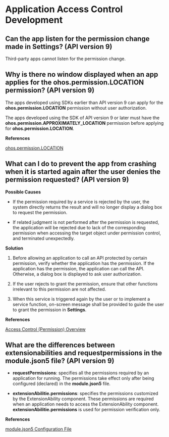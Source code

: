 # Application Access Control Development


## Can the app listen for the permission change made in Settings? (API version 9)

Third-party apps cannot listen for the permission change.


## Why is there no window displayed when an app applies for the ohos.permission.LOCATION permission? (API version 9)

The apps developed using SDKs earlier than API version 9 can apply for the **ohos.permission.LOCATION** permission without user authorization.

The apps developed using the SDK of API version 9 or later must have the **ohos.permission.APPROXIMATELY_LOCATION** permission before applying for **ohos.permission.LOCATION**.

**References**

[ohos.permission.LOCATION](../security/permission-list.md#ohospermissionlocation)


## What can I do to prevent the app from crashing when it is started again after the user denies the permission requested? (API version 9)

**Possible Causes**

- If the permission required by a service is rejected by the user, the system directly returns the result and will no longer display a dialog box to request the permission.

- If related judgment is not performed after the permission is requested, the application will be rejected due to lack of the corresponding permission when accessing the target object under permission control, and terminated unexpectedly.

**Solution**

1. Before allowing an application to call an API protected by certain permission, verify whether the application has the permission. If the application has the permission, the application can call the API. Otherwise, a dialog box is displayed to ask user authorization.

2. If the user rejects to grant the permission, ensure that other functions irrelevant to this permission are not affected.

3. When this service is triggered again by the user or to implement a service function, on-screen message shall be provided to guide the user to grant the permission in **Settings**.

**References**

[Access Control (Permission) Overview](../security/accesstoken-overview.md)

## What are the differences between extensionabilities and requestpermissions in the module.json5 file? (API version 9)

- **requestPermissions**: specifies all the permissions required by an application for running. The permissions take effect only after being configured (declared) in the **module.json5** file.

- **extensionAbilitie.permissions**: specifies the permissions customized by the ExtensionAbility component. These permissions are required when an application needs to access the ExtensionAbility component. **extensionAbilitie.permissions** is used for permission verification only. 

**References**

[module.json5 Configuration File](../quick-start/module-configuration-file.md)
